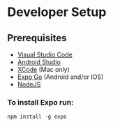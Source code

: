 # Developer Setup

## Prerequisites
- [Visual Studio Code](https://code.visualstudio.com)
- [Android Studio](https://developer.android.com/studio)
- [XCode](https://developer.apple.com/xcode/) (Mac only)
- [Expo Go](https://expo.dev/client) (Android and/or IOS)
- [NodeJS](https://nodejs.org/en/)

### To install Expo run:
`npm install -g expo`




